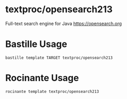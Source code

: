 # textproc/opensearch213
Full-text search engine for Java
https://opensearch.org

# Bastille Usage
```shell
bastille template TARGET textproc/opensearch213
```

# Rocinante Usage
```shell
rocinante template textproc/opensearch213
```
